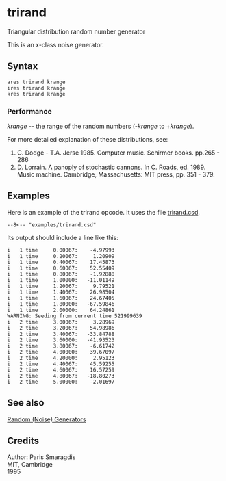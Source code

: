 <!--
id:trirand
category:Signal Generators:Random (Noise) Generators
-->
# trirand
Triangular distribution random number generator

This is an x-class noise generator.

## Syntax
``` csound-orc
ares trirand krange
ires trirand krange
kres trirand krange
```

### Performance

_krange_ -- the range of the random numbers (-_krange_ to +_krange_).

For more detailed explanation of these distributions, see:

1.  C. Dodge - T.A. Jerse 1985. Computer music. Schirmer books. pp.265 - 286
2.  D. Lorrain. A panoply of stochastic cannons. In C. Roads, ed. 1989. Music machine. Cambridge, Massachusetts: MIT press, pp. 351 - 379.

## Examples

Here is an example of the trirand opcode. It uses the file [trirand.csd](../../examples/trirand.csd).

``` csound-orc title="Example of the trirand opcode." linenums="1"
--8<-- "examples/trirand.csd"
```

Its output should include a line like this:

```
i   1 time     0.00067:    -4.97993
i   1 time     0.20067:     1.20909
i   1 time     0.40067:    17.45873
i   1 time     0.60067:    52.55409
i   1 time     0.80067:    -1.92888
i   1 time     1.00000:   -11.01149
i   1 time     1.20067:     9.79521
i   1 time     1.40067:    26.98504
i   1 time     1.60067:    24.67405
i   1 time     1.80000:   -67.59846
i   1 time     2.00000:    64.24861
WARNING: Seeding from current time 521999639
i   2 time     3.00067:     3.28969
i   2 time     3.20067:    54.98986
i   2 time     3.40067:   -33.84788
i   2 time     3.60000:   -41.93523
i   2 time     3.80067:    -6.61742
i   2 time     4.00000:    39.67097
i   2 time     4.20000:     2.95123
i   2 time     4.40067:    45.59255
i   2 time     4.60067:    16.57259
i   2 time     4.80067:   -18.80273
i   2 time     5.00000:    -2.01697
```

## See also

[Random (Noise) Generators](../../siggen/random)

## Credits

Author: Paris Smaragdis<br>
MIT, Cambridge<br>
1995<br>
